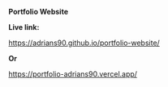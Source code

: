 **Portfolio Website**

**Live link:**

https://adrians90.github.io/portfolio-website/

**Or**

https://portfolio-adrians90.vercel.app/

